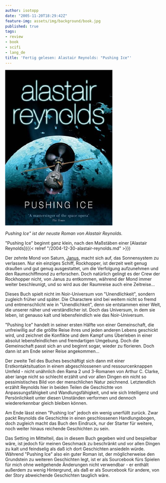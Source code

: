 ```yaml
---
author: isotopp
date: "2005-11-20T18:29:42Z"
feature-img: assets/img/background/book.jpg
published: true
tags:
- review
- book
- scifi
- lang_de
title: 'Fertig gelesen: Alastair Reynolds: "Pushing Ice"'
---
```


![](/uploads/pushing_ice.jpg)

*Pushing Ice" ist der neuste Roman von Alastair Reynolds.*

"Pushing Ice" beginnt ganz klein, nach den Maßstäben einer 
[Alastair Reynolds]({{< relref "/2004-12-30-alastair-reynolds.md" >}}) 

Der zehnte Mond von Saturn, 
[Janus](http://en.wikipedia.org/wiki/Janus_(moon)), 
macht sich auf, das Sonnensystem zu verlassen. 
Nur ein einziges Schiff, Rockhopper, ist derzeit weit genug draußen und gut genug ausgestattet, um die Verfolgung aufzunehmen und den Raumschiffmond zu erforschen.
Doch natürlich gelingt es der Crew der Rockhopper nicht, von Janus zu entkommen, während der Mond immer weiter beschleunigt, und so wird aus der Raumreise auch eine Zeitreise...

Dieses Buch spielt nicht im Noir-Universum von "Unendlichkeit", sondern zugleich früher und später. 
Die Charactere sind bei weitem nicht so fremd und entmenschlicht wie in "Unendlichkeit", denn sie entstammen einer Welt, die unserer näher und verständlicher ist.
Doch das Universum, in dem sie leben, ist genauso kalt und lebensfeindlich wie das Noir-Universum.

"Pushing Ice" handelt in seiner ersten Hälfte von einer Gemeinschaft, die unfreiwillig auf die größte Reise ihres und jeden anderen Lebens geschickt wird, und zeichnet die Konflikte und dem Kampf ums Überleben in einer absolut lebensfeindlichen und fremdartigen Umgebung. 
Doch die Gemeinschaft passt sich an und beginnt sogar, wieder zu florieren. 
Doch dann ist am Ende seiner Reise angekommen...

Der zweite Teil des Buches beschäftigt sich dann mit einer Erstkontaktsituation in einem abgeschlossenen und ressourcenknappen Umfeld - nicht unähnlich den Rama 2 und 3-Romanen von Arthur C. Clarke, aber lange nicht so schlecht erzählt und vor allen Dingen ein nicht so pessimistisches Bild von der menschlichen Natur zeichnend.
Letztendlich erzählt Reynolds hier in beiden Teilen die Geschichte von Anpassungsfähigkeit und Wandlungsfähigkeit, und wie sich Intelligenz und Persönlichkeit unter diesen Umständen verformen und dennoch wiedererkennbar gleich bleiben können.

Am Ende lässt einen "Pushing Ice" jedoch ein wenig unerfüllt zurück. 
Zwar packt Reynolds die Geschichte in einen geschlossenen Handlungsbogen, doch zugleich macht das Buch den Eindruck, nur der Starter für weitere, noch weiter hinaus reichende Geschichten zu sein. 

Das Setting im Mittelteil, das in diesem Buch gegeben wird und bespielbar wäre, ist jedoch für meinen Geschmack zu beschränkt und vor allen Dingen zu kalt und feindselig als daß ich dort Geschichten ansiedeln würde. 
Während "Pushing Ice" also ein guter Roman ist, der möglicherweise den Grundstein zu weiteren Geschichten legt, ist er als Sourcebook fürs Spielen für mich ohne weitgehende Änderungen nicht verwendbar - er enthält außerdem zu wenig Hintergrund, als daß er als Sourcebook für andere, von der Story abweichende Geschichten tauglich wäre.
